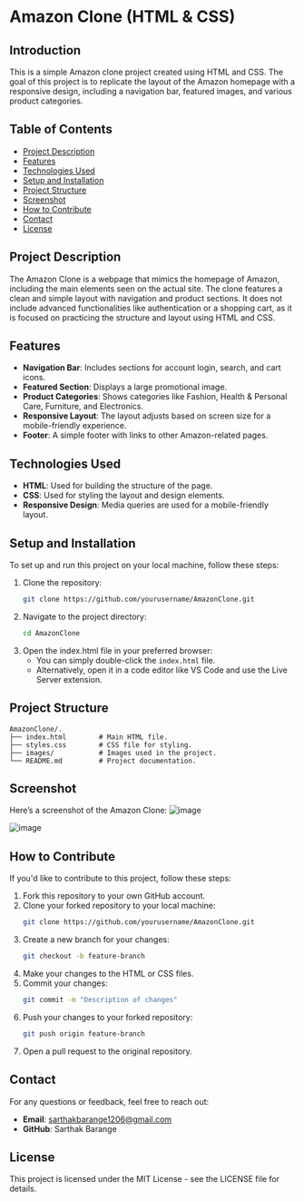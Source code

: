 # Amazon Clone (HTML & CSS)

## Introduction
This is a simple Amazon clone project created using HTML and CSS. The goal of this project is to replicate the layout of the Amazon homepage with a responsive design, including a navigation bar, featured images, and various product categories.

## Table of Contents
- [Project Description](#project-description)
- [Features](#features)
- [Technologies Used](#technologies-used)
- [Setup and Installation](#setup-and-installation)
- [Project Structure](#project-structure)
- [Screenshot](#screenshot)
- [How to Contribute](#how-to-contribute)
- [Contact](#contact)
- [License](#license)

## Project Description
The Amazon Clone is a webpage that mimics the homepage of Amazon, including the main elements seen on the actual site. The clone features a clean and simple layout with navigation and product sections. It does not include advanced functionalities like authentication or a shopping cart, as it is focused on practicing the structure and layout using HTML and CSS.

## Features
- **Navigation Bar**: Includes sections for account login, search, and cart icons.
- **Featured Section**: Displays a large promotional image.
- **Product Categories**: Shows categories like Fashion, Health & Personal Care, Furniture, and Electronics.
- **Responsive Layout**: The layout adjusts based on screen size for a mobile-friendly experience.
- **Footer**: A simple footer with links to other Amazon-related pages.

## Technologies Used
- **HTML**: Used for building the structure of the page.
- **CSS**: Used for styling the layout and design elements.
- **Responsive Design**: Media queries are used for a mobile-friendly layout.

## Setup and Installation
To set up and run this project on your local machine, follow these steps:

1. Clone the repository:
    ```bash
    git clone https://github.com/yourusername/AmazonClone.git
    ```
2. Navigate to the project directory:
    ```bash
    cd AmazonClone
    ```
3. Open the index.html file in your preferred browser:
   - You can simply double-click the `index.html` file.
   - Alternatively, open it in a code editor like VS Code and use the Live Server extension.

## Project Structure
```graphaql
AmazonClone/.
├── index.html        # Main HTML file.
├── styles.css        # CSS file for styling.
├── images/           # Images used in the project.
└── README.md         # Project documentation.
```
## Screenshot
Here’s a screenshot of the Amazon Clone:
![image](https://github.com/user-attachments/assets/2ff4ad88-1981-45bb-8709-72066ce12df9)

![image](https://github.com/user-attachments/assets/9005e048-3ef6-4685-b5ab-884eb3759194)

## How to Contribute
If you'd like to contribute to this project, follow these steps:
1. Fork this repository to your own GitHub account.
2. Clone your forked repository to your local machine:
    ```bash
    git clone https://github.com/yourusername/AmazonClone.git
    ```
3. Create a new branch for your changes:
    ```bash
    git checkout -b feature-branch
    ```
4. Make your changes to the HTML or CSS files.
5. Commit your changes:
    ```bash
    git commit -m "Description of changes"
    ```
6. Push your changes to your forked repository:
    ```bash
    git push origin feature-branch
    ```
7. Open a pull request to the original repository.

## Contact
For any questions or feedback, feel free to reach out:
- **Email**: sarthakbarange1206@gmail.com
- **GitHub**: Sarthak Barange

## License
This project is licensed under the MIT License - see the LICENSE file for details.

